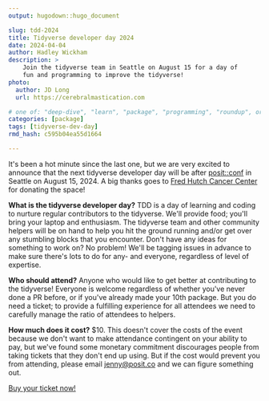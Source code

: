 ```yaml
---
output: hugodown::hugo_document

slug: tdd-2024
title: Tidyverse developer day 2024
date: 2024-04-04
author: Hadley Wickham
description: >
    Join the tidyverse team in Seattle on August 15 for a day of 
    fun and programming to improve the tidyverse!
photo:
  author: JD Long
  url: https://cerebralmastication.com

# one of: "deep-dive", "learn", "package", "programming", "roundup", or "other"
categories: [package] 
tags: [tidyverse-dev-day]
rmd_hash: c595b04ea55d1664

---
```


<!--
TODO:
* [x] Look over / edit the post's title in the yaml
* [x] Edit (or delete) the description; note this appears in the Twitter card
* [x] Pick category and tags (see existing with [`hugodown::tidy_show_meta()`](https://rdrr.io/pkg/hugodown/man/use_tidy_post.html))
* [x] Find photo & update yaml metadata
* [x] Create `thumbnail-sq.jpg`; height and width should be equal
* [x] Create `thumbnail-wd.jpg`; width should be >5x height
* [x] [`hugodown::use_tidy_thumbnails()`](https://rdrr.io/pkg/hugodown/man/use_tidy_post.html)
-->

It's been a hot minute since the last one, but we are very excited to announce that the next tidyverse developer day will be after [posit::conf](https://posit.co/conference/) in Seattle on August 15, 2024. A big thanks goes to [Fred Hutch Cancer Center](https://www.fredhutch.org/en.html) for donating the space!

**What is the tidyverse developer day?** TDD is a day of learning and coding to nurture regular contributors to the tidyverse. We'll provide food; you'll bring your laptop and enthusiasm. The tidyverse team and other community helpers will be on hand to help you hit the ground running and/or get over any stumbling blocks that you encounter. Don't have any ideas for something to work on? No problem! We'll be tagging issues in advance to make sure there's lots to do for any- and everyone, regardless of level of expertise.

**Who should attend?** Anyone who would like to get better at contributing to the tidyverse! Everyone is welcome regardless of whether you've never done a PR before, or if you've already made your 10th package. But you do need a ticket; to provide a fulfilling experience for all attendees we need to carefully manage the ratio of attendees to helpers.

**How much does it cost?** \$10. This doesn't cover the costs of the event because we don't want to make attendance contingent on your ability to pay, but we've found some monetary commitment discourages people from taking tickets that they don't end up using. But if the cost would prevent you from attending, please email <jenny@posit.co> and we can figure something out.

[Buy your ticket now!](https://www.eventbrite.com/e/tidyverse-developer-day-2024-tickets-876018203027?aff=oddtdtcreator)

